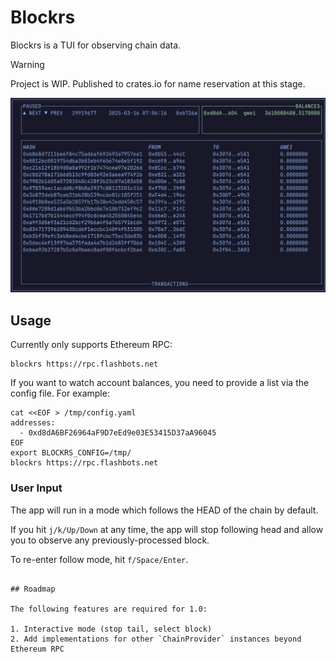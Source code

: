 # Blockrs

Blockrs is a TUI for observing chain data.

> [!WARNING]  
> Project is WIP. Published to crates.io for name reservation at this stage.

![alt text](https://github.com/sergerad/blockrs/blob/main/image.png?raw=true)

## Usage

Currently only supports Ethereum RPC:

```
blockrs https://rpc.flashbots.net
```

If you want to watch account balances, you need to provide a list via the config file. For example:

```
cat <<EOF > /tmp/config.yaml
addresses:
  - 0xd8dA6BF26964aF9D7eEd9e03E53415D37aA96045
EOF
export BLOCKRS_CONFIG=/tmp/
blockrs https://rpc.flashbots.net
```

### User Input

The app will run in a mode which follows the HEAD of the chain by default.

If you hit `j/k/Up/Down` at any time, the app will stop following head and allow you to observe any previously-processed block.

To re-enter follow mode, hit `f/Space/Enter`.

```

## Roadmap

The following features are required for 1.0:

1. Interactive mode (stop tail, select block)
2. Add implementations for other `ChainProvider` instances beyond Ethereum RPC
```
